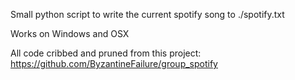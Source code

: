 Small python script to write the current spotify song to ./spotify.txt

Works on Windows and OSX

All code cribbed and pruned from this project: https://github.com/ByzantineFailure/group_spotify
